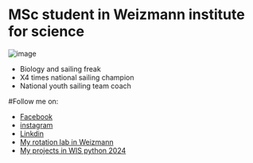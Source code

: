 # MSc student in Weizmann institute for science

![image](https://github.com/OmerZachar/omerzachar.github.io/assets/166693060/19dfd6e5-3d1d-4daf-b068-8a0ab0108e4b)

- Biology and sailing freak
- X4 times national sailing champion
- National youth sailing team coach

#Follow me on:
- [Facebook](https://www.facebook.com/omer.zachar)
- [instagram](https://www.instagram.com/justomerz/)
- [Linkdin](https://www.linkedin.com/in/omer-zachar-9bb8246a/)
- [My rotation lab in Weizmann](https://www.weizmann.ac.il/dept/irb/abramson/)
- [My projects in WIS python 2024](https://github.com/OmerZachar/projects)

